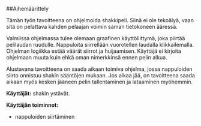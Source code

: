 ##Aihemäärittely

Tämän työn tavoitteena on ohjelmoida shakkipeli. Siinä ei ole tekoälyä, vaan sitä on pelattava kahden pelaajan voimin saman tietokoneen ääressä.

Valmiissa ohjelmassa tulee olemaan graafinen käyttöliittymä, joka piirtää pelilaudan ruudulle. Nappuloita siirrellään vuorotellen laudalla klikkailemalla. Ohjelman logiikka estää väärät siirrot ja huijaamisen. Käyttäjä ei kirjoita ohjelmaan muuta kuin ehkä oman nimerkkinsä ennen pelin alkua.

Alustavana tavoitteena on saada aikaan toimiva ohjelma, jossa nappuloiden siirto onnistuu shakin sääntöjen mukaan. Jos aikaa jää, on tavoitteena saada aikaan myös kesken jääneen pelin tallentaminen ja lataaminen myöhemmin.

**Käyttäjät:** shakin ystävät.

**Käyttäjän toiminnot:**
- nappuloiden siirtäminen
